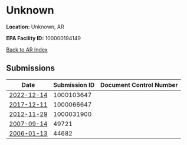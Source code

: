 # Unknown

**Location:** Unknown, AR

**EPA Facility ID:** 100000194149

[Back to AR Index](../../index.md)

## Submissions

| Date | Submission ID | Document Control Number |
|------|--------------|-------------------------|
| [2022-12-14](submissions/1000103647.md) | 1000103647 |  |
| [2017-12-11](submissions/1000066647.md) | 1000066647 |  |
| [2012-11-29](submissions/1000031900.md) | 1000031900 |  |
| [2007-09-14](submissions/49721.md) | 49721 |  |
| [2006-01-13](submissions/44682.md) | 44682 |  |
